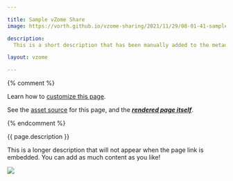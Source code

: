 ```yaml
---

title: Sample vZome Share
image: https://vorth.github.io/vzome-sharing/2021/11/29/08-01-41-sample-vZome-share/sample-vZome-share.png

description:
  This is a short description that has been manually added to the metadata.

layout: vzome

---
```


{% comment %}

Learn how to [customize this page](https://vzome.github.io/vzome/sharing.html#customizing-the-generated-page).

See the [asset source](https://github.com/vorth/vzome-sharing/tree/main/2021/11/29/08-01-41-sample-vZome-share/) for this page,
and the [***rendered page itself***](https://vorth.github.io/vzome-sharing/2021/11/29/sample-vZome-share-08-01-41.html).

{% endcomment %}

{{ page.description }}

This is a longer description that will not appear when the page link is embedded.
You can add as much content as you like!

<vzome-viewer style="width: 100%; height: 65vh;"
       src="https://vorth.github.io/vzome-sharing/2021/11/29/08-01-41-sample-vZome-share/sample-vZome-share.vZome" >
  <img src="https://vorth.github.io/vzome-sharing/2021/11/29/08-01-41-sample-vZome-share/sample-vZome-share.png" />
</vzome-viewer>
